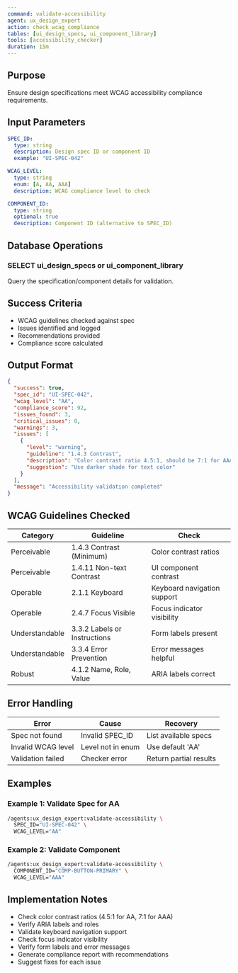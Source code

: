 ```yaml
---
command: validate-accessibility
agent: ux_design_expert
action: check_wcag_compliance
tables: [ui_design_specs, ui_component_library]
tools: [accessibility_checker]
duration: 15m
---
```


## Purpose

Ensure design specifications meet WCAG accessibility compliance requirements.

## Input Parameters

```yaml
SPEC_ID:
  type: string
  description: Design spec ID or component ID
  example: "UI-SPEC-042"

WCAG_LEVEL:
  type: string
  enum: [A, AA, AAA]
  description: WCAG compliance level to check

COMPONENT_ID:
  type: string
  optional: true
  description: Component ID (alternative to SPEC_ID)
```

## Database Operations

### SELECT ui_design_specs or ui_component_library

Query the specification/component details for validation.

## Success Criteria

- WCAG guidelines checked against spec
- Issues identified and logged
- Recommendations provided
- Compliance score calculated

## Output Format

```json
{
  "success": true,
  "spec_id": "UI-SPEC-042",
  "wcag_level": "AA",
  "compliance_score": 92,
  "issues_found": 3,
  "critical_issues": 0,
  "warnings": 3,
  "issues": [
    {
      "level": "warning",
      "guideline": "1.4.3 Contrast",
      "description": "Color contrast ratio 4.5:1, should be 7:1 for AAA",
      "suggestion": "Use darker shade for text color"
    }
  ],
  "message": "Accessibility validation completed"
}
```

## WCAG Guidelines Checked

| Category | Guideline | Check |
|----------|-----------|-------|
| Perceivable | 1.4.3 Contrast (Minimum) | Color contrast ratios |
| Perceivable | 1.4.11 Non-text Contrast | UI component contrast |
| Operable | 2.1.1 Keyboard | Keyboard navigation support |
| Operable | 2.4.7 Focus Visible | Focus indicator visibility |
| Understandable | 3.3.2 Labels or Instructions | Form labels present |
| Understandable | 3.3.4 Error Prevention | Error messages helpful |
| Robust | 4.1.2 Name, Role, Value | ARIA labels correct |

## Error Handling

| Error | Cause | Recovery |
|-------|-------|----------|
| Spec not found | Invalid SPEC_ID | List available specs |
| Invalid WCAG level | Level not in enum | Use default 'AA' |
| Validation failed | Checker error | Return partial results |

## Examples

### Example 1: Validate Spec for AA

```bash
/agents:ux_design_expert:validate-accessibility \
  SPEC_ID="UI-SPEC-042" \
  WCAG_LEVEL="AA"
```

### Example 2: Validate Component

```bash
/agents:ux_design_expert:validate-accessibility \
  COMPONENT_ID="COMP-BUTTON-PRIMARY" \
  WCAG_LEVEL="AAA"
```

## Implementation Notes

- Check color contrast ratios (4.5:1 for AA, 7:1 for AAA)
- Verify ARIA labels and roles
- Validate keyboard navigation support
- Check focus indicator visibility
- Verify form labels and error messages
- Generate compliance report with recommendations
- Suggest fixes for each issue
